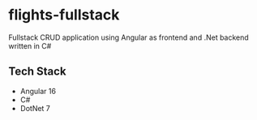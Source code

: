 # flights-fullstack

Fullstack CRUD application using Angular as frontend and .Net backend written in C#

## Tech Stack

- Angular 16
- C#
- DotNet 7
